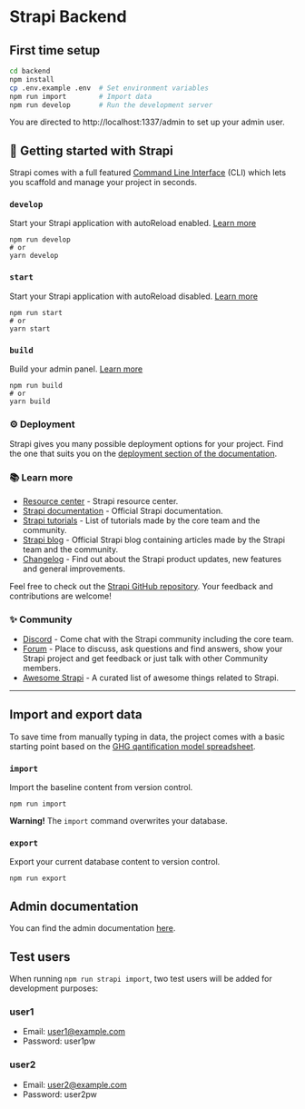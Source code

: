 # Strapi Backend

## First time setup

```bash
cd backend
npm install
cp .env.example .env  # Set environment variables
npm run import        # Import data
npm run develop       # Run the development server
```

You are directed to http://localhost:1337/admin to set up your admin user.

## 🚀 Getting started with Strapi

Strapi comes with a full featured [Command Line Interface](https://docs.strapi.io/developer-docs/latest/developer-resources/cli/CLI.html) (CLI) which lets you scaffold and manage your project in seconds.

### `develop`

Start your Strapi application with autoReload enabled. [Learn more](https://docs.strapi.io/developer-docs/latest/developer-resources/cli/CLI.html#strapi-develop)

```
npm run develop
# or
yarn develop
```

### `start`

Start your Strapi application with autoReload disabled. [Learn more](https://docs.strapi.io/developer-docs/latest/developer-resources/cli/CLI.html#strapi-start)

```
npm run start
# or
yarn start
```

### `build`

Build your admin panel. [Learn more](https://docs.strapi.io/developer-docs/latest/developer-resources/cli/CLI.html#strapi-build)

```
npm run build
# or
yarn build
```

### ⚙️ Deployment

Strapi gives you many possible deployment options for your project. Find the one that suits you on the [deployment section of the documentation](https://docs.strapi.io/developer-docs/latest/setup-deployment-guides/deployment.html).

### 📚 Learn more

- [Resource center](https://strapi.io/resource-center) - Strapi resource center.
- [Strapi documentation](https://docs.strapi.io) - Official Strapi documentation.
- [Strapi tutorials](https://strapi.io/tutorials) - List of tutorials made by the core team and the community.
- [Strapi blog](https://docs.strapi.io) - Official Strapi blog containing articles made by the Strapi team and the community.
- [Changelog](https://strapi.io/changelog) - Find out about the Strapi product updates, new features and general improvements.

Feel free to check out the [Strapi GitHub repository](https://github.com/strapi/strapi). Your feedback and contributions are welcome!

### ✨ Community

- [Discord](https://discord.strapi.io) - Come chat with the Strapi community including the core team.
- [Forum](https://forum.strapi.io/) - Place to discuss, ask questions and find answers, show your Strapi project and get feedback or just talk with other Community members.
- [Awesome Strapi](https://github.com/strapi/awesome-strapi) - A curated list of awesome things related to Strapi.

---

## Import and export data

To save time from manually typing in data, the project comes with a basic starting point based on the [GHG qantification model spreadsheet](https://docs.google.com/spreadsheets/d/1uVMZRZjQ2LFPcwRgRoiAyaYsQhJnL8Ey/edit).

### `import`

Import the baseline content from version control.

```
npm run import
```

**Warning!** The `import` command overwrites your database.

### `export`

Export your current database content to version control.

```
npm run export
```

## Admin documentation

You can find the admin documentation [here](https://docs.google.com/document/d/1-E18h0reI6fIBbrsh9C1KQadoSTGeZJT11NWxKx5iEc/edit#heading=h.fumehj96yk45).

## Test users

When running `npm run strapi import`, two test users will be added for development purposes:

### user1
- Email: user1@example.com
- Password: user1pw

### user2
- Email: user2@example.com
- Password: user2pw
